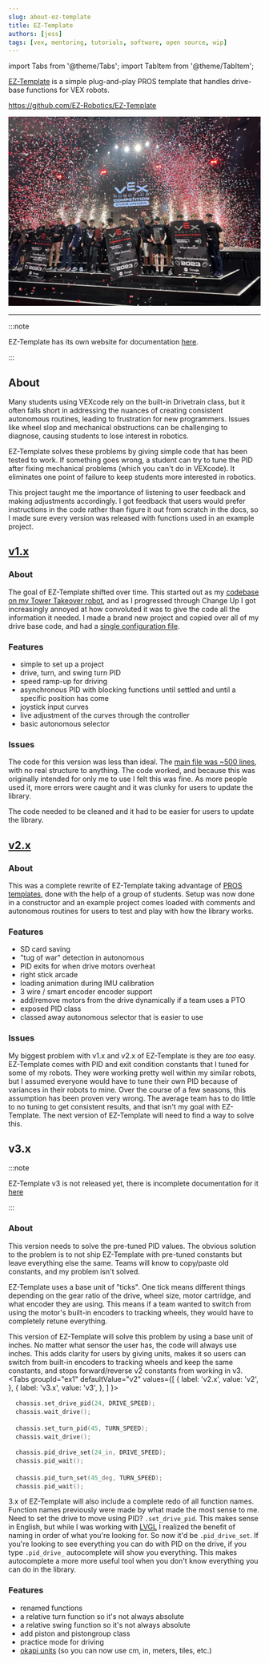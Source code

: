 ```yaml
---
slug: about-ez-template
title: EZ-Template
authors: [jess]
tags: [vex, mentoring, tutorials, software, open source, wip]
---
```

import Tabs from '@theme/Tabs';
import TabItem from '@theme/TabItem';

[EZ-Template](https://github.com/EZ-Robotics/EZ-Template) is a simple plug-and-play PROS template that handles drive-base functions for VEX robots.  

https://github.com/EZ-Robotics/EZ-Template

![](banner.jpg)

<!--truncate-->
---
:::note

EZ-Template has its own website for documentation [here](https://ez-robotics.github.io/EZ-Template/).

:::

## About
Many students using VEXcode rely on the built-in Drivetrain class, but it often falls short in addressing the nuances of creating consistent autonomous routines, leading to frustration for new programmers. Issues like wheel slop and mechanical obstructions can be challenging to diagnose, causing students to lose interest in robotics.

EZ-Template solves these problems by giving simple code that has been tested to work.  If something goes wrong, a student can try to tune the PID after fixing mechanical problems (which you can't do in VEXcode).  It eliminates one point of failure to keep students more interested in robotics.  

This project taught me the importance of listening to user feedback and making adjustments accordingly.  I got feedback that users would prefer instructions in the code rather than figure it out from scratch in the docs, so I made sure every version was released with functions used in an example project.

## [v1.x](https://github.com/EZ-Robotics/EZ-Template/tree/f4c287dc3cea8c95cdbbd47939ef41c1d5a2f749)
### About
The goal of EZ-Template shifted over time. This started out as my [codebase on my Tower Takeover robot](https://github.com/EZ-Robotics/EZ-GOOFY), and as I progressed through Change Up I got increasingly annoyed at how convoluted it was to give the code all the information it needed.  I made a brand new project and copied over all of my drive base code, and had a [single configuration file](https://github.com/EZ-Robotics/EZ-Template/blob/f4c287dc3cea8c95cdbbd47939ef41c1d5a2f749/include/EZ-Template/setup.hpp).  

### Features
- simple to set up a project
- drive, turn, and swing turn PID 
- speed ramp-up for driving
- asynchronous PID with blocking functions until settled and until a specific position has come
- joystick input curves
- live adjustment of the curves through the controller
- basic autonomous selector

### Issues
The code for this version was less than ideal.  The [main file was ~500 lines](https://github.com/EZ-Robotics/EZ-Template/blob/f4c287dc3cea8c95cdbbd47939ef41c1d5a2f749/src/EZ-Template/auton_drive_functions.cpp), with no real structure to anything.  The code worked, and because this was originally intended for only me to use I felt this was fine.  As more people used it, more errors were caught and it was clunky for users to update the library.  

The code needed to be cleaned and it had to be easier for users to update the library.

## [v2.x](https://github.com/EZ-Robotics/EZ-Template/tree/c4a5fd048f90363cc3f841abcb05c95eec2d36c3)
### About
This was a complete rewrite of EZ-Template taking advantage of [PROS templates](https://pros.cs.purdue.edu/v5/cli/conductor.html), done with the help of a group of students.  Setup was now done in a constructor and an example project comes loaded with comments and autonomous routines for users to test and play with how the library works.  

### Features
- SD card saving 
- "tug of war" detection in autonomous
- PID exits for when drive motors overheat
- right stick arcade
- loading animation during IMU calibration
- 3 wire / smart encoder encoder support
- add/remove motors from the drive dynamically if a team uses a PTO
- exposed PID class 
- classed away autonomous selector that is easier to use

### Issues
My biggest problem with v1.x and v2.x of EZ-Template is they are *too* easy.  EZ-Template comes with PID and exit condition constants that I tuned for some of my robots.  They were working pretty well within my similar robots, but I assumed everyone would have to tune their own PID because of variances in their robots to mine.  Over the course of a few seasons, this assumption has been proven very wrong.  The average team has to do little to no tuning to get consistent results, and that isn't my goal with EZ-Template.  The next version of EZ-Template will need to find a way to solve this.

## v3.x
:::note

EZ-Template v3 is not released yet, there is incomplete documentation for it [here](https://ez-robotics.github.io/EZ-Template/next)

:::
### About
This version needs to solve the pre-tuned PID values.  The obvious solution to the problem is to not ship EZ-Template with pre-tuned constants but leave everything else the same.  Teams will know to copy/paste old constants, and my problem isn't solved. 

EZ-Template uses a base unit of "ticks".  One tick means different things depending on the gear ratio of the drive, wheel size, motor cartridge, and what encoder they are using.  This means if a team wanted to switch from using the motor's built-in encoders to tracking wheels, they would have to completely retune everything. 

This version of EZ-Template will solve this problem by using a base unit of inches.  No matter what sensor the user has, the code will always use inches.  This adds clarity for users by giving units, makes it so users can switch from built-in encoders to tracking wheels and keep the same constants, and stops forward/reverse v2 constants from working in v3.  
<Tabs
  groupId="ex1"
  defaultValue="v2"
  values={[
    { label: 'v2.x',  value: 'v2', },
    { label: 'v3.x',  value: 'v3', },
  ]
}>

<TabItem value="v2">

```cpp
  chassis.set_drive_pid(24, DRIVE_SPEED);
  chassis.wait_drive();

  chassis.set_turn_pid(45, TURN_SPEED);
  chassis.wait_drive();
```

</TabItem>


<TabItem value="v3">

```cpp
  chassis.pid_drive_set(24_in, DRIVE_SPEED);
  chassis.pid_wait();

  chassis.pid_turn_set(45_deg, TURN_SPEED);
  chassis.pid_wait();
```



</TabItem>
</Tabs>

3.x of EZ-Template will also include a complete redo of all function names.  Function names previously were made by what made the most sense to me.  Need to set the drive to move using PID?  `.set_drive_pid`.  This makes sense in English, but while I was working with [LVGL](https://lvgl.io/) I realized the benefit of naming in order of what you're looking for.  So now it'd be `.pid_drive_set`.  If you're looking to see everything you can do with PID on the drive, if you type `.pid_drive_` autocomplete will show you everything.  This makes autocomplete a more more useful tool when you don't know everything you can do in the library.

### Features
- renamed functions
- a relative turn function so it's not always absolute
- a relative swing function so it's not always absolute
- add piston and pistongroup class
- practice mode for driving
- [okapi units](https://okapilib.github.io/OkapiLib/md_docs_api_units.html) (so you can now use cm, in, meters, tiles, etc.)